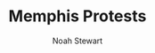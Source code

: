 ---
title: Memphis Protests
description: "Photos from the Ground"
blurb: ""
img: assets/images/noah-protests/0M9A3925.jpg
author: "Noah Stewart"
details: "Memphis TN, June 2020"
---